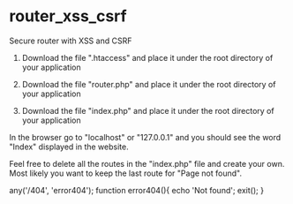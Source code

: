 # router_xss_csrf

Secure router with XSS and CSRF

1. Download the file ".htaccess" and place it under the root directory of your application

2. Download the file "router.php" and place it under the root directory of your application

3. Download the file "index.php" and place it under the root directory of your application

In the browser go to "localhost" or "127.0.0.1" and you should see the word "Index" displayed in the website.

Feel free to delete all the routes in the "index.php" file and create your own. Most likely you want to keep the last route for "Page not found".

any('/404', 'error404'); function error404(){ echo 'Not found'; exit(); }
